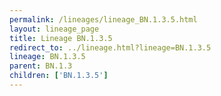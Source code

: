 ```yaml
---
permalink: /lineages/lineage_BN.1.3.5.html
layout: lineage_page
title: Lineage BN.1.3.5
redirect_to: ../lineage.html?lineage=BN.1.3.5
lineage: BN.1.3.5
parent: BN.1.3
children: ['BN.1.3.5']
---
```

